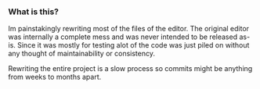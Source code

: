 ### What is this?

Im painstakingly rewriting most of the files of the editor. The original editor was internally a complete mess and was never intended to be released as-is. Since it was mostly for testing alot of the code was just piled on without any thought of maintainability or consistency.

Rewriting the entire project is a slow process so commits might be anything from weeks to months apart.


